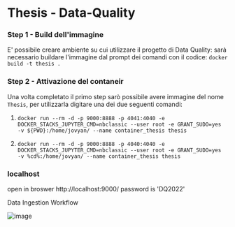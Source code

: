 # Thesis - Data-Quality

### Step 1 - Build dell'immagine
E' possibile creare ambiente su cui utilizzare il progetto di Data Quality:
sarà necessario buildare l'immagine dal prompt dei comandi con il codice: ``` docker build -t thesis . ``` 

### Step 2 - Attivazione del contaneir
Una volta completato il primo step sarò possibile avere immagine del nome ```Thesis```, per utilizzarla digitare una dei due seguenti comandi:
1. ```docker run --rm -d -p 9000:8888 -p 4041:4040 -e DOCKER_STACKS_JUPYTER_CMD=nbclassic --user root -e GRANT_SUDO=yes  -v ${PWD}:/home/jovyan/ --name container_thesis thesis ```

2. ```docker run --rm -d -p 9000:8888 -p 4040:4040 -e DOCKER_STACKS_JUPYTER_CMD=nbclassic --user root -e GRANT_SUDO=yes  -v %cd%:/home/jovyan/ --name container_thesis thesis```


### localhost
open in broswer
http://localhost:9000/
password is 'DQ2022'


Data Ingestion Workflow

![image](https://user-images.githubusercontent.com/58252186/222507141-706b9436-6407-4ebb-8e78-b1fc70e53a51.png)
